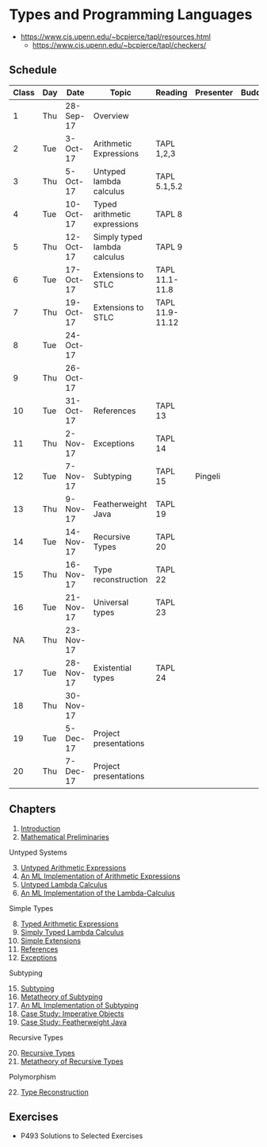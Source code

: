 # Types and Programming Languages

- https://www.cis.upenn.edu/~bcpierce/tapl/resources.html
  - https://www.cis.upenn.edu/~bcpierce/tapl/checkers/
## Schedule

Class | Day | Date | Topic | Reading | Presenter | Buddy |  
-- | -- | -- | -- | -- | -- | -- | --
1 | Thu | 28-Sep-17 | Overview |   |   |   |  
2 | Tue | 3-Oct-17 | Arithmetic Expressions | TAPL 1,2,3 |   |   |  
3 | Thu | 5-Oct-17 | Untyped lambda calculus | TAPL 5.1,5.2 |   |   |  
4 | Tue | 10-Oct-17 | Typed arithmetic expressions | TAPL 8 |  |  |  
5 | Thu | 12-Oct-17 | Simply typed lambda calculus | TAPL 9 |  |  |  
6 | Tue | 17-Oct-17 | Extensions to STLC | TAPL 11.1-11.8 |  |   |  
7 | Thu | 19-Oct-17 | Extensions to STLC | TAPL 11.9-11.12 |  |  |  
8 | Tue | 24-Oct-17 |   |   |   |   | Conference
9 | Thu | 26-Oct-17 |   |   |   |   | Conference
10 | Tue | 31-Oct-17 | References | TAPL 13 |  |   |  
11 | Thu | 2-Nov-17 | Exceptions | TAPL 14 |  |  |  
12 | Tue | 7-Nov-17 | Subtyping | TAPL 15 | Pingeli |   |  
13 | Thu | 9-Nov-17 | Featherweight Java | TAPL 19 |  |   |  
14 | Tue | 14-Nov-17 | Recursive Types | TAPL 20 |  |   |  
15 | Thu | 16-Nov-17 | Type reconstruction | TAPL 22 |   |   |  
16 | Tue | 21-Nov-17 | Universal types | TAPL 23 |   |   |  
NA | Thu | 23-Nov-17 |   |   |   |   |  
17 | Tue | 28-Nov-17 | Existential types | TAPL 24 |   |   |  
18 | Thu | 30-Nov-17 |   |   |   |   |  
19 | Tue | 5-Dec-17 | Project presentations |   |   |   |  
20 | Thu | 7-Dec-17 | Project presentations

## Chapters

1. [Introduction](01-introduction.md)
2. [Mathematical Preliminaries](02-math-preliminaries.md)

Untyped Systems

3. [Untyped Arithmetic Expressions](03-untyped-arithmetic-expressions.md)
4. [An ML Implementation of Arithmetic Expressions](04-ml-impl-arith-exp.md)
5. [Untyped Lambda Calculus](05-untyped-lambda-calculs.md)
7. [An ML Implementation of the Lambda-Calculus](07-ml-impl-lambda-calculus.md)

Simple Types

8. [Typed Arithmetic Expressions](08-typed-arithmetic-expressions.md)
9. [Simply Typed Lambda Calculus](09-simply-typed-lambda-calculus.md)
11. [Simple Extensions](11-simple-extensions.md)
13. [References](13-references.md)
14. [Exceptions](14-exceptions.md)

Subtyping

15. [Subtyping](15-subtyping.md)
16. [Metatheory of Subtyping](16-metatheory-of-subtyping.md)
17. [An ML Implementation of Subtyping](17-ml-impl-subtyping.md)
18. [Case Study: Imperative Objects](18-imperative-objects.md)
19. [Case Study: Featherweight Java](19-featherweight-java.md)

Recursive Types

20. [Recursive Types](20-recursive-types.md)
21. [Metatheory of Recursive Types](21-metatheory-of-recursive-types.md)

Polymorphism

22. [Type Reconstruction](22-type-reconstruction.md)

## Exercises

- P493 Solutions to Selected Exercises
